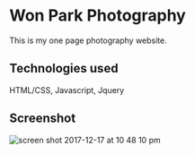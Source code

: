 # Won Park Photography
This is my one page photography website.

## Technologies used
 HTML/CSS, Javascript, Jquery

## Screenshot
![screen shot 2017-12-17 at 10 48 10 pm](https://user-images.githubusercontent.com/30785413/34137456-f1199b58-e41f-11e7-9f45-4f9f90bc6a26.png)
